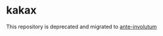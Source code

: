 # kakax

This repository is deprecated and migrated to [ante-involutum](https://github.com/ante-involutum/Tink)
